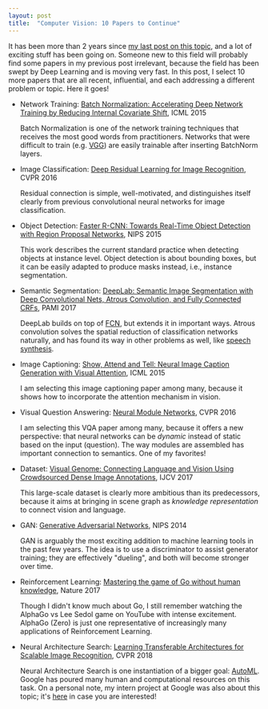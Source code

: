 ```yaml
---
layout: post
title:  "Computer Vision: 10 Papers to Continue"
---
```


It has been more than 2 years since [my last post on this topic](http://www.cs.jhu.edu/~cxliu/2015/computer-vision-10-papers-to-start.html), and a lot of exciting stuff has been going on.
Someone new to this field will probably find some papers in my previous post irrelevant, because the field has been swept by Deep Learning and is moving very fast.
In this post, I select 10 more papers that are all recent, influential, and each addressing a different problem or topic. 
Here it goes!

-  Network Training: [Batch Normalization: Accelerating Deep Network Training by Reducing Internal Covariate Shift](https://arxiv.org/abs/1502.03167), ICML 2015

   Batch Normalization is one of the network training techniques that receives the most good words from practitioners. Networks that were difficult to train (e.g. [VGG](https://arxiv.org/abs/1409.1556)) are easily trainable after inserting BatchNorm layers.

-  Image Classification: [Deep Residual Learning for Image Recognition](https://arxiv.org/abs/1512.03385), CVPR 2016

   Residual connection is simple, well-motivated, and distinguishes itself clearly from previous convolutional neural networks for image classification.

-  Object Detection: [Faster R-CNN: Towards Real-Time Object Detection with Region Proposal Networks](https://arxiv.org/abs/1506.01497), NIPS 2015

   This work describes the current standard practice when detecting objects at instance level. Object detection is about bounding boxes, but it can be easily adapted to produce masks instead, i.e., instance segmentation.

-  Semantic Segmentation: [DeepLab: Semantic Image Segmentation with Deep Convolutional Nets, Atrous Convolution, and Fully Connected CRFs](https://arxiv.org/abs/1606.00915), PAMI 2017

   DeepLab builds on top of [FCN](https://arxiv.org/abs/1411.4038), but extends it in important ways. Atrous convolution solves the spatial reduction of classification networks naturally, and has found its way in other problems as well, like [speech synthesis](https://deepmind.com/blog/wavenet-generative-model-raw-audio/). 

-  Image Captioning: [Show, Attend and Tell: Neural Image Caption Generation with Visual Attention](https://arxiv.org/abs/1502.03044), ICML 2015

   I am selecting this image captioning paper among many, because it shows how to incorporate the attention mechanism in vision. 

-  Visual Question Answering: [Neural Module Networks](https://arxiv.org/abs/1511.02799), CVPR 2016

   I am selecting this VQA paper among many, because it offers a new perspective: that neural networks can be *dynamic* instead of static based on the input (question). The way modules are assembled has important connection to semantics. One of my favorites!

-  Dataset: [Visual Genome: Connecting Language and Vision Using Crowdsourced Dense Image Annotations](https://arxiv.org/abs/1602.07332), IJCV 2017

   This large-scale dataset is clearly more ambitious than its predecessors, because it aims at bringing in scene graph as *knowledge representation* to connect vision and language. 

-  GAN: [Generative Adversarial Networks](https://arxiv.org/abs/1406.2661), NIPS 2014

   GAN is arguably the most exciting addition to machine learning tools in the past few years. The idea is to use a discriminator to assist generator training; they are effectively "dueling", and both will become stronger over time.

-  Reinforcement Learning: [Mastering the game of Go without human knowledge](https://deepmind.com/blog/alphago-zero-learning-scratch/), Nature 2017

   Though I didn't know much about Go, I still remember watching the AlphaGo vs Lee Sedol game on YouTube with intense excitement. AlphaGo (Zero) is just one representative of increasingly many applications of Reinforcement Learning.

-  Neural Architecture Search: [Learning Transferable Architectures for Scalable Image Recognition](https://arxiv.org/abs/1707.07012), CVPR 2018

   Neural Architecture Search is one instantiation of a bigger goal: [AutoML](https://www.blog.google/topics/google-cloud/cloud-automl-making-ai-accessible-every-business/). Google has poured many human and computational resources on this task. On a personal note, my intern project at Google was also about this topic; it's [here](https://arxiv.org/abs/1712.00559) in case you are interested!
